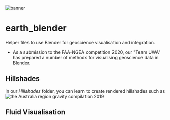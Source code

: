 ![banner](https://github.com/LSgeo/earth_blender/blob/main/Data/Repo_Resources/banner_placeholder.jpg)
# earth_blender
Helper files to use Blender for geoscience visualisation and integration.

* As a submission to the FAA-NGEA competition 2020, our "Team UWA" has prepared a number of methods for visualising geoscience data in Blender.


## Hillshades
In our *Hillshades* folder, you can learn to create rendered hillshades such as ![the Australia region gravity compilation 2019](https://github.com/LSgeo/earth_blender/blob/main/Data/Repo_Resources/Aus_B7.png.jpg)


## Fluid Visualisation
